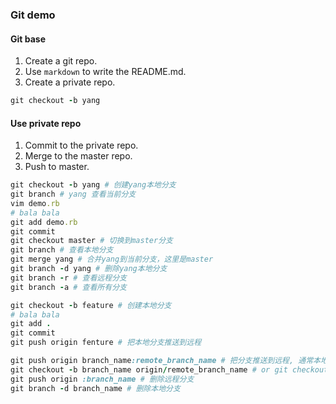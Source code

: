 ### Git demo

#### Git base

1. Create a git repo.
2. Use `markdown` to write the README.md.
3. Create a private repo.
```ruby
git checkout -b yang
```

#### Use private repo
1. Commit to the private repo.
2. Merge to the master repo.
3. Push to master.
```ruby
git checkout -b yang # 创建yang本地分支
git branch # yang 查看当前分支
vim demo.rb
# bala bala
git add demo.rb
git commit
git checkout master # 切换到master分支
git branch # 查看本地分支
git merge yang # 合并yang到当前分支，这里是master
git branch -d yang # 删除yang本地分支
git branch -r # 查看远程分支
git branch -a # 查看所有分支

git checkout -b feature # 创建本地分支
# bala bala
git add .
git commit
git push origin fenture # 把本地分支推送到远程
```


```ruby
git push origin branch_name:remote_branch_name # 把分支推送到远程, 通常本地分支的名字和远程分支相同
git checkout -b branch_name origin/remote_branch_name # or git checkout --track origin/remote_branch_name
git push origin :branch_name # 删除远程分支
git branch -d branch_name # 删除本地分支
```
